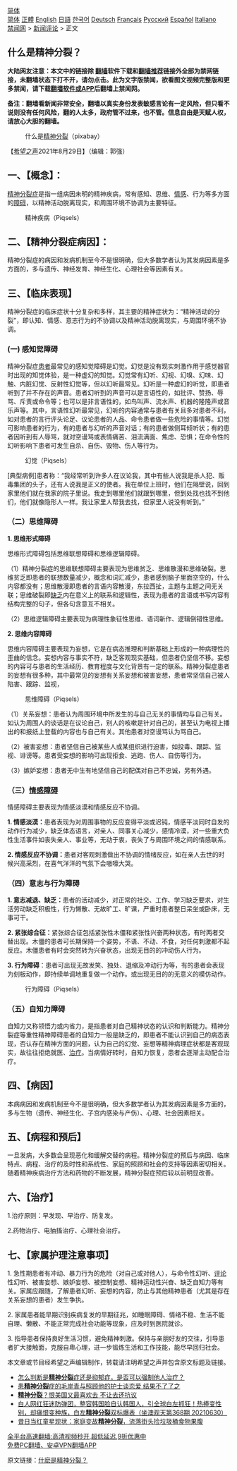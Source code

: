 <!-- 面包屑导航 --> <div class="breadcrumb"><!-- GTranslate: https://gtranslate.io/ -->  <div class="switcher notranslate">  <div class="selected">  <a href="#" onclick="return false;"> 简体</a>  </div>  <div class="option">  <a href="https://www.bannedbook.org" onclick="doGTranslate('zh-CN|zh-CN');jQuery('div.switcher div.selected a').html(jQuery(this).html());return false;" title="简体中文" class="nturl selected"> 简体</a>  <a href="https://www.bannedbook.org/zh-tw/" onclick="doGTranslate('zh-CN|zh-TW');jQuery('div.switcher div.selected a').html(jQuery(this).html());return false;" title="繁體中文" class="nturl"> 正體</a>  <a href="https://www.bannedbook.org/en/" onclick="doGTranslate('zh-CN|en');jQuery('div.switcher div.selected a').html(jQuery(this).html());return false;" title="English" class="nturl"> English</a>  <a href="https://www.bannedbook.org/ja/" onclick="doGTranslate('zh-CN|ja');jQuery('div.switcher div.selected a').html(jQuery(this).html());return false;" title="日本語" class="nturl"> 日語</a>  <a href="https://www.bannedbook.org/ko/" onclick="doGTranslate('zh-CN|ko');jQuery('div.switcher div.selected a').html(jQuery(this).html());return false;" title="한국어" class="nturl"> 한국어</a>  <a href="https://www.bannedbook.org/de/" onclick="doGTranslate('zh-CN|de');jQuery('div.switcher div.selected a').html(jQuery(this).html());return false;" title="Deutsch" class="nturl"> Deutsch</a>  <a href="https://www.bannedbook.org/fr/" onclick="doGTranslate('zh-CN|fr');jQuery('div.switcher div.selected a').html(jQuery(this).html());return false;" title="Français" class="nturl"> Français</a>  <a href="https://www.bannedbook.org/ru/" onclick="doGTranslate('zh-CN|ru');jQuery('div.switcher div.selected a').html(jQuery(this).html());return false;" title="Русский" class="nturl"> Русский</a>  <a href="https://www.bannedbook.org/es/" onclick="doGTranslate('zh-CN|es');jQuery('div.switcher div.selected a').html(jQuery(this).html());return false;" title="Español" class="nturl"> Español</a>  <a href="https://www.bannedbook.org/it/" onclick="doGTranslate('zh-CN|it');jQuery('div.switcher div.selected a').html(jQuery(this).html());return false;" title="Italiano" class="nturl"> Italiano</a>  </div>  </div>      <div class='breadcrumb-sub'><!-- Breadcrumb NavXT 6.3.0 --> <a href="https://www.bannedbook.org/" class="home">禁闻网</a> &gt; <a href="https://www.bannedbook.org/bnews/comments/" class="category">新闻评论</a> &gt; 正文</div></div><h2>什么是精神分裂？</h2> <p class="notice"><b>大陆网友注意：本文中的链接除 <a href="https://github.com/bannedbook/fanqiang" >翻墙</a>软件下载和<a href="https://github.com/killgcd/justmysocks/blob/master/README.md">翻墙推荐</a>链接外全部为禁网链接，未翻墙状态下打不开，请勿点击。此为文字版禁闻，欲看图文视频完整版和更多禁闻，请下载<a href="https://github.com/bannedbook/fanqiang">翻墙软件或APP</a>后翻墙上禁闻网。</p><p>备注：翻墙看新闻非常安全，翻墙以真实身份发表敏感言论有一定风险，但只看不说则没有任何风险，翻的人太多，政府管不过来，也不管。信息自由是天赋人权，请放心大胆的翻墙。</b></p>  <div class="entry"> <figure> <p><figcaption>什么是<a href="https://www.bannedbook.org/bnews/tag/%E7%B2%BE%E7%A5%9E%E5%88%86%E8%A3%82/" class="st_tag internal_tag" rel="tag" title="标签 精神分裂 下的日志">精神分裂</a>（pixabay）</figcaption></figure> <p>【<span class='wp_keywordlink_affiliate'><a href="https://www.soundofhope.org" title="希望之声" target="_blank">希望之声</a></span>2021年8月29日】（编辑：郭强）</p> <h2>一、【概念】：</h2> <p><a href="https://www.bannedbook.org/bnews/tag/%e7%b2%be%e7%a5%9e%e5%88%86%e8%a3%82%e7%97%87/" class="st_tag internal_tag" rel="tag" title="标签 精神分裂症 下的日志">精神分裂症</a>是指一组病因未明的精神疾病，常有感知、思维、<a href="https://www.bannedbook.org/bnews/tag/%E6%83%85%E6%84%9F/" class="st_tag internal_tag" rel="tag" title="标签 情感 下的日志">情感</a>、行为等多方面的<a href="https://www.bannedbook.org/bnews/tag/%E9%9A%9C%E7%A2%8D/" class="st_tag internal_tag" rel="tag" title="标签 障碍 下的日志">障碍</a>，以精神活动脱离现实，和周围环境不协调为主要特征。</p> <figure><figcaption>精神疾病（Piqsels）</figcaption></figure> <h2>二、【精神分裂症病因】：</h2> <p>精神分裂症的病因和发病机制至今不是很明确，但大多数学者认为其发病因素是多方面的，多与遗传、神经发育、神经生化、心理社会等因素有关。</p> <h2>三、【临床表现】</h2> <p>精神分裂症的临床症状十分复杂和多样，其主要的精神症状为：“精神活动的分裂”，即认知、情感、意志行为的不协调以及精神活动脱离现实，与周围环境不协调。</p> <h3>(一) 感知觉障碍</h3> <p>精神分裂症<a href="https://www.bannedbook.org/bnews/tag/%E6%82%A3%E8%80%85/" class="st_tag internal_tag" rel="tag" title="标签 患者 下的日志">患者</a>最常见的感知觉障碍是幻觉。幻觉是没有现实刺激作用于感觉器官时出现的知觉体验，是一种虚幻的知觉。幻觉常有幻听、幻视、幻嗅、幻味、幻触、内脏幻觉、反射性幻觉等，但以幻听最常见。幻听是一种虚幻的听觉，即患者听到了并不存在的声音。患者幻听到的声音可以是言语性的，如批评、赞扬、辱骂、斥责或命令等；也可以是非言语性的，如鸟叫声、流水声、机器的隆隆声或音乐声等。其中，言语性幻听最常见，幻听的内容通常与患者有关且多对患者不利，如对患者的言行评头论足、议论患者的人品、命令患者做一些危险的事情等。幻觉可影响患者的行为，有的患者与幻听的声音对话；有的患者做侧耳倾听状；有的患者因听到有人辱骂，就对空谩骂或表情痛苦、泪流满面、焦虑、恐惧；在命令性的幻听影响下患者可发生自杀、自伤、毁物、伤人等行为。</p> <figure><figcaption>幻觉（Piqsels）</figcaption></figure> <p>[典型病例]患者称：“我经常听到许多人在议论我，其中有些人说我是杀人犯、贩毒集团的头子，还有人说我是正义的使者。我在单位上班时，他们在隔壁说，回到家里他们就在我家的院子里说。我走到哪里他们就跟到哪里，但到处找也找不到他们，他们就像隐形人一样。我让家里人帮我去找，但家里人说没有听到。”</p> <h3>（二）思维障碍</h3> <p><strong>1. 思维形式障碍</strong></p> <p>思维形式障碍包括思维联想障碍和思维逻辑障碍。</p>  <p>（1）精神分裂症的思维联想障碍主要表现为思维贫乏、思维散漫和思维破裂。思维贫乏即患者的联想数量减少，概念和词汇减少，患者感到脑子里面空空的，什么内容都没有；思维散漫即患者的言语内容散漫，东拉西扯，主题与主题之间无关联；思维破裂即<a href="https://www.bannedbook.org/bnews/tag/%E7%BC%BA%E4%B9%8F/" class="st_tag internal_tag" rel="tag" title="标签 缺乏 下的日志">缺乏</a>内在意义上的联系和逻辑性，表现为患者的言语或书写内容有结构完整的句子，但各句含意互不相关。</p> <p>（2）思维逻辑障碍主要表现为病理性象征性思维、语词新作、逻辑倒错性思维。</p> <p><strong>2. 思维内容障碍</strong></p> <p>思维内容障碍主要表现为妄想，它是在病态推理和判断基础上形成的一种病理性的歪曲的信念。妄想内容与事实不符，缺乏客观现实基础，但患者仍坚信不移。妄想的内容可与患者的生活经历、教育程度与文化背景有一定的联系。精神分裂症患者的妄想有很多种，其中最常见的妄想有关系妄想和被害妄想，患者常坚信自己被人陷害、跟踪、监视，</p> <figure><figcaption>思维障碍（Piqsels）</figcaption></figure> <p>（1）关系妄想：患者认为周围环境中所发生的与自己无关的事情均与自己有关。如认为周围人的谈话是在议论自己，别人的咳嗽是针对自己的，甚至认为电视上播出的和报纸上登载的内容也与自己有关。其他患者对空谩骂认为骂自己。</p> <p>（2）被害妄想：患者坚信自己被某些人或某组织进行迫害，如投毒、跟踪、监视、诽谤等。患者受妄想的影响可出现拒食、逃跑、伤人、自伤等行为。</p> <p>（3）嫉妒妄想：患者无中生有地坚信自己的配偶对自己不忠诚，另有外遇。</p> <h3>（三）<a href="https://www.bannedbook.org/bnews/tag/%E6%83%85%E6%84%9F%E9%9A%9C%E7%A2%8D/" class="st_tag internal_tag" rel="tag" title="标签 情感障碍 下的日志">情感障碍</a></h3> <p>情感障碍主要表现为情感淡漠和情感反应不协调。</p>  <p><strong>1. 情感淡漠：</strong>患者表现为对周围事物的反应变得平淡或迟钝，情感平淡同时自发的动作行为减少，缺乏体态语言，对亲人、同事关心减少，感情冷漠，对一些重大负性生活事件如丧失亲人、事业等，无动于衷，丧失了与周围环境之间的情感联系。</p> <p><strong>2. 情感反应不协调：</strong>患者对客观刺激做出不协调的情绪反应，如在亲人去世的时候兴高采烈，在喜气洋洋的气氛下会嗷嚎大哭。</p> <h3>（四）意志与行为障碍</h3> <p><strong>1. 意志减退、缺乏：</strong>患者的活动减少，对正常的社交、工作、学习缺乏要求，对生活劳动缺乏积极性，行为懒散、无故旷工、旷课，严重时患者整日呆坐或卧床，无事可干。</p> <p><strong>2. 紧张综合征：</strong>紧张综合征包括紧张性木僵和紧张性兴奋两种状态，有时两者交替出现。木僵的患者可长期保持一个姿势，不语、不动、不食，对任何刺激都不起反应。木僵患者有时会突然转为兴奋状态，出现无目的的冲动伤人行为。</p> <p><strong>3. 行为障碍</strong>：患者可出现无故发笑、独处、退缩及冲动行为等，有的患者会表现为刻板动作，即持续单调地重复做一个动作。或出现无目的的无意义的模仿动作。</p> <figure><figcaption>行为障碍（Piqsels）</figcaption></figure> <h3>（五）自知力障碍</h3> <p>自知力又称领悟力或内省力，是指患者对自己精神状态的认识和判断能力。精神分裂症等重性精神障碍患者的自知力一般是缺乏的，即患者不能认识到自己的病态表现，否认存在精神方面的问题，认为自己的幻觉、妄想等精神病理症状都是客观现实，故往往拒绝就医、<a href="https://www.bannedbook.org/bnews/tag/%e6%b2%bb%e7%96%97/" class="st_tag internal_tag" rel="tag" title="标签 治疗 下的日志">治疗</a>。当病情好转时，自知力恢复，患者会逐渐主动配合治疗。</p> <h2>四、【病因】</h2> <p>本病病因和发病机制至今不是很明确，但大多数学者认为其发病因素是多方面的，多与生物（遗传、神经生化、子宫内感染与产伤）、心理、社会因素相关。</p> <h2>五、【病程和预后】</h2> <p>一旦发病，大多数会呈现恶化和缓解交替的病程。精神分裂症的预后与病因、临床特点、病程、治疗的及时性和系统性、家庭的照顾和社会的支持等因素密切相关。随着精神疾病治疗方法和药物的不断发展，精神分裂症预后较以前明显改善。</p>  <h2>六、【治疗】</h2> <p>1.治疗原则：早发现、早治疗、防复发。</p> <p>2.药物治疗、电抽搐治疗、心理社会治疗。</p> <h2>七、【家属护理注意事项】</h2> <p>1. 急性期患者有冲动、暴力行为的危险（对自己或对他人），与命令性幻听、<span class='wp_keywordlink_affiliate'><a href="https://www.bannedbook.org/bnews/comments/" title="新闻评论" target="_blank">评论</a></span>性幻听、被害妄想、嫉妒妄想、被控制妄想、精神运动性兴奋、缺乏自知力等有关。家属应跟随，了解患者幻听、妄想的内容，防止与其他精神患者（尤其是存在关系妄想的患者）发生争执。</p> <p>2. 家属患者能早期识别疾病复发的早期征兆，如睡眠障碍、情绪不稳、生活不能自理、懒散、不能正常完成社会功能等现象，应及时到医院就诊。</p> <p>3. 指导患者保持良好生活习惯，避免精神刺激。保持与亲朋好友的交往，引导患者扩大接触面，克服自卑心理，进一步锻炼生活和工作技能，能尽早回归社会。</p> <p>本文章或节目经希望之声编辑制作，转载请注明希望之声并包含原文标题及链接。 </p> <ul class='op-related-articles' title='相关阅读'> <li><a href='https://www.bannedbook.org/bnews/bannedvideo/20210815/1606791.html' target='_blank'>怎么判断是<b>精神分裂</b>症还是抑郁症，是否可以强制他人治疗？</a></li> <li><a href='https://www.bannedbook.org/bnews/cnnews/20210802/1598674.html' target='_blank'>患<b>精神分裂</b>症的毛岸青与照顾他的护士谈恋爱 结果不了了之</a></li> <li><a href='https://www.bannedbook.org/bnews/bannedvideo/20210713/1586171.html' target='_blank'><b>精神分裂</b>？恨美国又最喜欢去 不让去还抗议</a></li> <li><a href='https://www.bannedbook.org/bnews/bannedvideo/20210629/1576993.html' target='_blank'>白人网红狂迷防弹团，整容韩国脸自认韩国人，引全球白左抓狂！热捧变性别，却痛恨变种族，白左<b>精神分裂</b>双标爆表（坐澳观天第368期 20210630）</a></li> <li><a href='https://www.bannedbook.org/bnews/yule/20210627/1575170.html' target='_blank'>昔日当红童星现状：家庭变故<b>精神分裂</b>，流落街头捡垃圾桶食物果腹</a></li> </ul> <p class="texttj"> <a href="https://github.com/bannedbook/fanqiang/wiki/V2ray%E6%9C%BA%E5%9C%BA" target="_blank">全平台高速翻墙:高清视频秒开,超低延迟,9折优惠中</a><br/> <a href="https://github.com/bannedbook/fanqiang/wiki/%E7%A6%81%E9%97%BB%E7%BD%91%E5%AE%89%E5%8D%93%E7%BF%BB%E5%A2%99%E6%96%B0%E9%97%BBAPP" target="_blank">免费PC翻墙、安卓VPN翻墙APP</a></p><p>原文链接：<a class="src_link"  href="https://www.soundofhope.org/post/537848" target="_blank">什麽是精神分裂？</a></p> <a name='sharetosocial'></a>  <div style="margin-bottom:5px;padding-bottom:5px;clear:both"> <div id="archive-pix-1" class="banner-ads"> <!-- AuctionX Display platform tag START --> <div id="26318x728x90x621x_ADSLOT2" clicktrack="%%CLICK_URL_ESC%%"></div> <!-- AuctionX Display platform tag END --> </div> <div id="archive-pix-2" class="banner-ads"> <!-- AuctionX Display platform tag START --> <div id="26315x300x250x621x_ADSLOT2" clicktrack="%%CLICK_URL_ESC%%"></div> <!-- AuctionX Display platform tag END --> </div> </div>  <div id="archive-pix-1" class="banner-ads"> <!-- AuctionX Display platform tag START --> <div id="26318x728x90x621x_ADSLOT3" clicktrack="%%CLICK_URL_ESC%%"></div> <!-- AuctionX Display platform tag END --> </div> </div><!--END ENTRY--> 